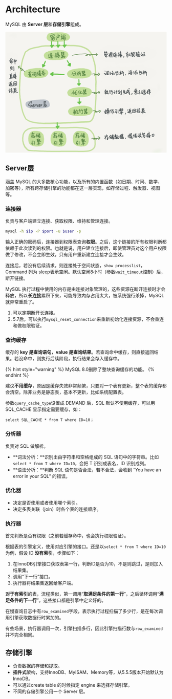 # Architecture

MySQL 由 **Server 层**和**存储引擎**组成。

![](../../.gitbook/assets/image%20%2877%29.png)

## Server层

涵盖 MySQL 的大多数核心功能，以及所有的内置函数（如日期、时间、数学、加密等），所有跨存储引擎的功能都在这一层实现，如存储过程、触发器、视图等。

### 连接器

负责与客户端建立连接、获取权限、维持和管理连接。

```bash
mysql -h $ip -P $port -u $user -p
```

输入正确的密码后，连接器到权限表查询**权限**。之后，这个链接的所有权限判断都依赖于此次读到的权限。也就是说，用户建立连接后，即使管理员对这个用户权限做了修改，不会立即生效，只有用户重新建立连接才会生效。

连接后，若没有后续请求，则连接处于空间状态，`show processlist`，Command 列为 sleep表示空闲。默认空闲8小时（参数`wait_timeout`控制）后，断开链接。

MySQL 执行过程中使用的内存是由连接对象管理的，这些资源在断开连接时才会释放，所以**长连接**累积下来，可能导致内存占用太大，被系统强行杀掉，MySQL就异常重启了。

1. 可以定期断开长连接。
2. 5.7后，可以执行`mysql_reset_connection`来重新初始化连接资源，不会重连和做权限验证。

### 查询缓存

缓存的 **key 是查询语句**，**value 是查询结果**。若查询命中缓存，则直接返回结果。若没命中，则执行后续阶段，执行结果会存入缓存中。

{% hint style="warning" %}
MySQL 8.0删除了整块查询缓存的功能。
{% endhint %}

建议**不用缓存**，原因是缓存失效非常频繁，只要对一个表有更新，整个表的缓存都会清空。除非业务是静态表，基本不更新，比如系统配置表。

参数`query_cache_type`设置成 DEMAND 后，SQL 默认不使用缓存，可以用 SQL\_CACHE 显示指定需要缓存，如：

```text
select SQL_CACHE * from T where ID=10；
```

### 分析器

负责对 SQL 做解析。

* **词法分析：**识别出由字符串和空格组成的 SQL 语句中的字符串。比如`select * from T where ID=10`，会把 T 识别成表名，ID 识别成列。
* **语法分析：**判断 SQL 语句是否合法，若不合法，会收到 “You have an error in your SQL” 的错误。

### 优化器

* 决定是否使用或者使用哪个索引。
* 决定多表关联（join）时各个表的连接顺序。

### 执行器

首先判断是否有权限（之前若缓存命中，也会执行权限验证）。

根据表的引擎定义，使用对应引擎的接口。还是以`select * from T where ID=10`为例，假设 ID **没有索引**，步骤如下：

1. 在InnoDB引擎接口获取表第一行，判断ID是否为10，不是则跳过，是则加入结果集。
2. 调用“下一行”接口。
3. 执行器将结果集返回给客户端。

**对于有索引**的表，流程类似，第一调用“**取满足条件的第一行**”，之后循环调用“**满足条件的下一行**”。这些接口都是引擎中定义好的。

在慢查询日志中有`row_examined`字段，表示执行过程扫描了多少行，是在每次调用引擎获取数据行时累加的。

有些场景，执行器调用一次，引擎扫描多行，因此引擎扫描行数与`row_examined`并不完全相同。

## 存储引擎

* 负责数据的存储和提取。
* **插件式**架构，支持InnoDB、MyISAM、Memory等，从5.5.5版本开始默认为InnoDB。
* 可以通过create table 的时候指定 engine 来选择存储引擎。
* 不同的存储引擎公用一个 Server 层。

